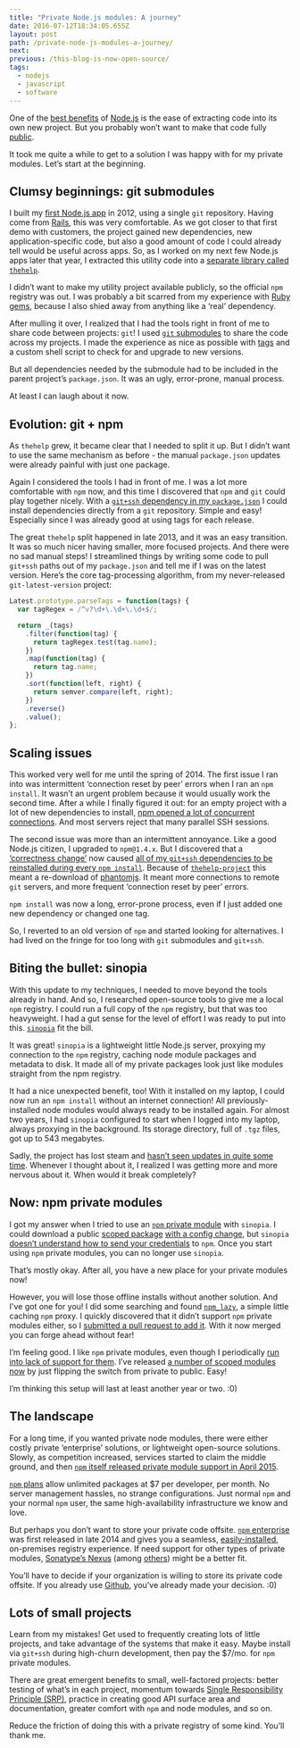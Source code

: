 ```yaml
---
title: "Private Node.js modules: A journey"
date: 2016-07-12T18:34:05.655Z
layout: post
path: /private-node-js-modules-a-journey/
next:
previous: /this-blog-is-now-open-source/
tags:
  - nodejs
  - javascript
  - software
---
```


One of the [best benefits](https://blog.scottnonnenberg.com/node-js-is-not-magical/#4-small-projects) of [Node.js](https://nodejs.org/) is the ease of extracting code into its own new project. But you probably won’t want to make that code fully [public](https://www.npmjs.com).

It took me quite a while to get to a solution I was happy with for my private modules. Let’s start at the beginning.

<div class='fold'></div>

## Clumsy beginnings: git submodules

I built my [first Node.js app](https://scottnonnenberg.com/work/#liffft-2012-q-1-to-2013-q-2) in 2012, using a single `git` repository. Having come from [Rails](http://rubyonrails.org/), this was very comfortable. As we got closer to that first demo with customers, the project gained new dependencies, new application-specific code, but also a good amount of code I could already tell would be useful across apps. So, as I worked on my next few Node.js apps later that year, I extracted this utility code into a [separate library called `thehelp`](https://blog.scottnonnenberg.com/the-state-of-thehelp/#background).

I didn’t want to make my utility project available publicly, so the official `npm` registry was out. I was probably a bit scarred from my experience with [Ruby gems](https://rubygems.org/), because I also shied away from anything like a ‘real’ dependency.

After mulling it over, I realized that I had the tools right in front of me to share code between projects: `git`! I used [`git` submodules](https://git-scm.com/book/en/v2/Git-Tools-Submodules) to share the code across my projects. I made the experience as nice as possible with [tags](https://git-scm.com/book/en/Git-Basics-Tagging) and a custom shell script to check for and upgrade to new versions.

But all dependencies needed by the submodule had to be included in the parent project’s `package.json`. It was an ugly, error-prone, manual process.

At least I can laugh about it now.

## Evolution: git + npm

As `thehelp` grew, it became clear that I needed to split it up. But I didn’t want to use the same mechanism as before - the manual `package.json` updates were already painful with just one package.

Again I considered the tools I had in front of me. I was a lot more comfortable with `npm` now, and this time I discovered that `npm` and `git` could play together nicely. With a [`git+ssh` dependency in my `package.json`](https://docs.npmjs.com/files/package.json#git-urls-as-dependencies) I could install dependencies directly from a `git` repository. Simple and easy! Especially since I was already good at using tags for each release.

The great `thehelp` split happened in late 2013, and it was an easy transition. It was so much nicer having smaller, more focused projects. And there were no sad manual steps! I streamlined things by writing some code to pull `git+ssh` paths out of my `package.json` and tell me if I was on the latest version. Here’s the core tag-processing algorithm, from my never-released `git-latest-version` project:

```javascript
Latest.prototype.parseTags = function(tags) {
  var tagRegex = /^v?\d+\.\d+\.\d+$/;

  return _(tags)
    .filter(function(tag) {
      return tagRegex.test(tag.name);
    })
    .map(function(tag) {
      return tag.name;
    })
    .sort(function(left, right) {
      return semver.compare(left, right);
    })
    .reverse()
    .value();
};
```

## Scaling issues

This worked very well for me until the spring of 2014. The first issue I ran into was intermittent ‘connection reset by peer’ errors when I ran an `npm install`. It wasn’t an urgent problem because it would usually work the second time. After a while I finally figured it out: for an empty project with a lot of new dependencies to install, [npm opened a lot of concurrent connections](https://github.com/npm/npm/issues/3911#issuecomment-43971253). And most servers reject that many parallel SSH sessions.

The second issue was more than an intermittent annoyance. Like a good Node.js citizen, I upgraded to `npm@1.4.x`. But I discovered that a [‘correctness change’](https://github.com/npm/npm/pull/4104) now caused [all of my `git+ssh` dependencies to be reinstalled during every `npm install`](https://github.com/npm/npm/issues/4191#issuecomment-38370399). Because of [`thehelp-project`](https://github.com/thehelp/project) this meant a re-download of [phantomjs](http://phantomjs.org/). It meant more connections to remote `git` servers, and more frequent ‘connection reset by peer’ errors.

`npm install` was now a long, error-prone process, even if I just added one new dependency or changed one tag.

So, I reverted to an old version of `npm` and started looking for alternatives. I had lived on the fringe for too long with `git` submodules and `git+ssh`.

## Biting the bullet: sinopia

With this update to my techniques, I needed to move beyond the tools already in hand. And so, I researched open-source tools to give me a local `npm` registry. I could run a full copy of the `npm` registry, but that was too heavyweight. I had a gut sense for the level of effort I was ready to put into this. [`sinopia`](https://github.com/rlidwka/sinopia) fit the bill.

It was great! `sinopia` is a lightweight little Node.js server, proxying my connection to the `npm` registry, caching node module packages and metadata to disk. It made all of my private packages look just like modules straight from the npm registry.

It had a nice unexpected benefit, too! With it installed on my laptop, I could now run an `npm install` without an internet connection! All previously-installed node modules would always ready to be installed again. For almost two years, I had `sinopia` configured to start when I logged into my laptop, always proxying in the background. Its storage directory, full of `.tgz` files, got up to 543 megabytes.

Sadly, the project has lost steam and [hasn’t seen updates in quite some time](https://github.com/rlidwka/sinopia/issues/376). Whenever I thought about it, I realized I was getting more and more nervous about it. When would it break completely?

## Now: npm private modules

I got my answer when I tried to use an [`npm` private module](https://www.npmjs.com/private-modules) with `sinopia`. I could download a public [scoped package](https://docs.npmjs.com/misc/scope) [with a config change](https://github.com/rlidwka/sinopia/issues/376#issuecomment-195497794), but `sinopia` [doesn’t understand how to send your credentials](https://github.com/rlidwka/sinopia/issues/278#issuecomment-176731408) to `npm`. Once you start using `npm` private modules, you can no longer use `sinopia`.

That’s mostly okay. After all, you have a new place for your private modules now!

However, you will lose those offline installs without another solution. And I've got one for you! I did some searching and found [`npm_lazy`](https://github.com/mixu/npm_lazy), a simple little caching `npm` proxy. I quickly discovered that it didn’t support `npm` private modules either, so I [submitted a pull request to add it](https://github.com/mixu/npm_lazy/pull/65). With it now merged you can forge ahead without fear!

I’m feeling good. I like `npm` private modules, even though I periodically [run into lack of support for them](https://github.com/sarbbottam/eslint-find-rules/pull/104). I’ve released [a number of scoped modules now](https://www.npmjs.com/~scottnonnenberg) by just flipping the switch from private to public. Easy!

I’m thinking this setup will last at least another year or two. :0)

## The landscape

For a long time, if you wanted private node modules, there were either costly private ‘enterprise’ solutions, or lightweight open-source solutions. Slowly, as competition increased, services started to claim the middle ground, and then [`npm` itself released private module support in April 2015](http://blog.npmjs.org/post/116379479775/npm-private-modules-are-here).

[`npm` plans](https://www.npmjs.com/pricing) allow unlimited packages at $7 per developer, per month. No server management hassles, no strange configurations. Just normal `npm` and your normal `npm` user, the same high-availability infrastructure we know and love.

But perhaps you don’t want to store your private code offsite. [`npm` enterprise](https://www.npmjs.com/enterprise) was first released in late 2014 and gives you a seamless, [easily-installed](https://www.youtube.com/watch?v=mKMaG0cixXw), on-premises registry experience. If need support for other types of private modules, [Sonatype’s Nexus](http://www.sonatype.com/download-oss-sonatype) (among [others](https://binary-repositories-comparison.github.io/)) might be a better fit.

You’ll have to decide if your organization is willing to store its private code offsite. If you already use [Github](https://github.com/), you’ve already made your decision. :0)

## Lots of small projects

Learn from my mistakes! Get used to frequently creating lots of little projects, and take advantage of the systems that make it easy. Maybe install via `git+ssh` during high-churn development, then pay the $7/mo. for `npm` private modules.

There are great emergent benefits to small, well-factored projects: better testing of what’s in each project, momentum towards [Single Responsibility Principle (SRP)](https://en.wikipedia.org/wiki/Single_responsibility_principle), practice in creating good API surface area and documentation, greater comfort with `npm` and node modules, and so on.

Reduce the friction of doing this with a private registry of some kind. You’ll thank me.

